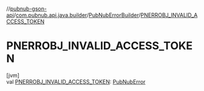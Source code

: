 //[pubnub-gson-api](../../../index.md)/[com.pubnub.api.java.builder](../index.md)/[PubNubErrorBuilder](index.md)/[PNERROBJ_INVALID_ACCESS_TOKEN](-p-n-e-r-r-o-b-j_-i-n-v-a-l-i-d_-a-c-c-e-s-s_-t-o-k-e-n.md)

# PNERROBJ_INVALID_ACCESS_TOKEN

[jvm]\
val [PNERROBJ_INVALID_ACCESS_TOKEN](-p-n-e-r-r-o-b-j_-i-n-v-a-l-i-d_-a-c-c-e-s-s_-t-o-k-e-n.md): [PubNubError](../../../../../pubnub-kotlin/pubnub-kotlin-core-api/pubnub-kotlin-core-api/com.pubnub.api/-pub-nub-error/index.md)
